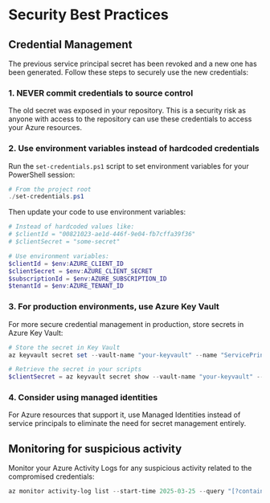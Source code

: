 # Security Best Practices

## Credential Management

The previous service principal secret has been revoked and a new one has been generated. Follow these steps to securely use the new credentials:

### 1. NEVER commit credentials to source control

The old secret was exposed in your repository. This is a security risk as anyone with access to the repository can use these credentials to access your Azure resources.

### 2. Use environment variables instead of hardcoded credentials

Run the `set-credentials.ps1` script to set environment variables for your PowerShell session:

```powershell
# From the project root
./set-credentials.ps1
```

Then update your code to use environment variables:

```powershell
# Instead of hardcoded values like:
# $clientId = "00821023-ae1d-446f-9e04-fb7cffa39f36"
# $clientSecret = "some-secret"

# Use environment variables:
$clientId = $env:AZURE_CLIENT_ID
$clientSecret = $env:AZURE_CLIENT_SECRET
$subscriptionId = $env:AZURE_SUBSCRIPTION_ID
$tenantId = $env:AZURE_TENANT_ID
```

### 3. For production environments, use Azure Key Vault

For more secure credential management in production, store secrets in Azure Key Vault:

```powershell
# Store the secret in Key Vault
az keyvault secret set --vault-name "your-keyvault" --name "ServicePrincipalSecret" --value "your-secret"

# Retrieve the secret in your scripts
$clientSecret = az keyvault secret show --vault-name "your-keyvault" --name "ServicePrincipalSecret" --query "value" -o tsv
```

### 4. Consider using managed identities

For Azure resources that support it, use Managed Identities instead of service principals to eliminate the need for secret management entirely.

## Monitoring for suspicious activity

Monitor your Azure Activity Logs for any suspicious activity related to the compromised credentials:

```powershell
az monitor activity-log list --start-time 2025-03-25 --query "[?contains(caller, '00821023-ae1d-446f-9e04-fb7cffa39f36')].{Caller:caller, Operation:operationName, Time:eventTimestamp, Status:status}"
``` 